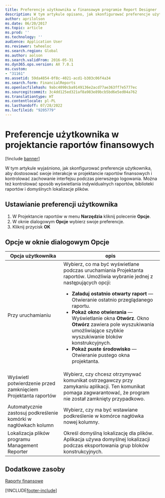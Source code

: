 ```yaml
---
title: Preferencje użytkownika w finansowym programie Report Designer
description: W tym artykule opisano, jak skonfigurować preferencje użytkownika, aby dostosować swoje interakcje w narzędziu Report Designer dla raportów finansowych i kontrolować zachowanie interfejsu podczas pierwszego logowania.
author: aprilolson
ms.date: 06/20/2017
ms.topic: article
ms.prod: ''
ms.technology: ''
audience: Application User
ms.reviewer: twheeloc
ms.search.region: Global
ms.author: aolson
ms.search.validFrom: 2016-05-31
ms.dyn365.ops.version: AX 7.0.1
ms.custom:
- "31161"
ms.assetid: 59da4854-0f8c-4021-acd1-b303c06f4a34
ms.search.form: FinancialReports
ms.openlocfilehash: 9abc4090cba9149136e2acd77ae363ff7e5777ec
ms.sourcegitcommit: 3c4dd125ed321af8a983e89bcb5bd6e5ed04a762
ms.translationtype: HT
ms.contentlocale: pl-PL
ms.lasthandoff: 07/28/2022
ms.locfileid: "9205779"
---
```

# <a name="user-preferences-in-financial-report-designer"></a>Preferencje użytkownika w projektancie raportów finansowych

[!include [banner](../includes/banner.md)]

W tym artykule wyjaśniono, jak skonfigurować preferencje użytkownika, aby dostosować swoje interakcje w projektancie raportów finansowych i kontrolować zachowanie interfejsu podczas pierwszego logowania. Można też kontrolować sposób wyświetlania indywidualnych raportów, biblioteki raportów i domyślnych lokalizacje plików.

## <a name="set-user-preferences"></a>Ustawianie preferencji użytkownika

1. W Projektancie raportów w menu **Narzędzia** kliknij polecenie **Opcje**.
2. W oknie dialogowym **Opcje** wybierz swoje preferencje.
3. Kliknij przycisk **OK**

## <a name="options-dialog-box-options"></a>Opcje w oknie dialogowym Opcje
<table>
<thead>
<tr>
<th>Opcja użytkownika</th>
<th>opis</th>
</tr>
</thead>
<tbody>
<tr>
<td>Przy uruchamianiu</td>
<td>Wybierz, co ma być wyświetlane podczas uruchamiania Projektanta raportów. Umożliwia wybranie jednej z następujących opcji:
<ul>
<li><strong>Załaduj ostatnio otwarty raport</strong> — Otwieranie ostatnio przeglądanego raportu.</li>
<li><strong>Pokaż okno otwierania</strong> — Wyświetlanie okna <strong>Otwórz</strong>. Okno <strong>Otwórz</strong> zawiera pole wyszukiwania umożliwiające szybkie wyszukiwanie bloków konstrukcyjnych.</li>
<li><strong>Pokaż puste środowisko</strong> — Otwieranie pustego okna projektanta.</li>
</ul></td>
</tr>
<tr>
<td>Wyświetl potwierdzenie przed zamknięciem Projektanta raportów</td>
<td>Wybierz, czy chcesz otrzymywać komunikat ostrzegawczy przy zamykaniu aplikacji. Ten komunikat pomaga zagwarantować, że program nie został zamknięty przypadkowo.</td>
</tr>
<tr>
<td>Automatycznie zastosuj podkreślenie komórki w nagłówkach kolumn</td>
<td>Wybierz, czy ma być wstawiane podkreślenie w komórce nagłówka nowej kolumny.</td>
</tr>
<tr>
<td>Lokalizacja plików programu Management Reporter</td>
<td>Określ domyślną lokalizację dla plików. Aplikacja używa domyślnej lokalizacji podczas eksportowania grup bloków konstrukcyjnych.</td>
</tr>
</tbody>
</table>

## <a name="additional-resources"></a>Dodatkowe zasoby

[Raporty finansowe](financial-reporting-intro.md)


[!INCLUDE[footer-include](../../../includes/footer-banner.md)]
